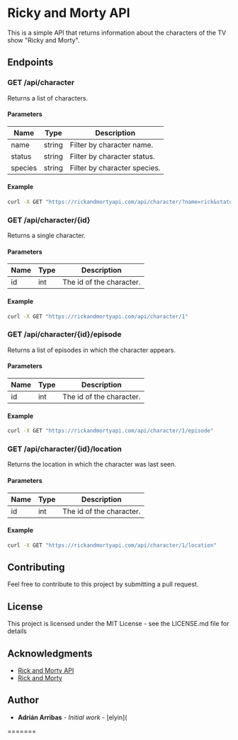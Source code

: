 # Ricky and Morty API

This is a simple API that returns information about the characters of the TV show "Ricky and Morty".

## Endpoints

### GET /api/character

Returns a list of characters.

#### Parameters

| Name    | Type   | Description                  |
| ------- | ------ | ---------------------------- |
| name    | string | Filter by character name.    |
| status  | string | Filter by character status.  |
| species | string | Filter by character species. |

#### Example

```bash
curl -X GET "https://rickandmortyapi.com/api/character/?name=rick&status=alive"
```

### GET /api/character/{id}

Returns a single character.

#### Parameters

| Name | Type | Description              |
| ---- | ---- | ------------------------ |
| id   | int  | The id of the character. |

#### Example

```bash
curl -X GET "https://rickandmortyapi.com/api/character/1"
```

### GET /api/character/{id}/episode

Returns a list of episodes in which the character appears.

#### Parameters

| Name | Type | Description              |
| ---- | ---- | ------------------------ |
| id   | int  | The id of the character. |

#### Example

```bash
curl -X GET "https://rickandmortyapi.com/api/character/1/episode"
```

### GET /api/character/{id}/location

Returns the location in which the character was last seen.

#### Parameters

| Name | Type | Description              |
| ---- | ---- | ------------------------ |
| id   | int  | The id of the character. |

#### Example

```bash
curl -X GET "https://rickandmortyapi.com/api/character/1/location"
```

## Contributing

Feel free to contribute to this project by submitting a pull request.

## License

This project is licensed under the MIT License - see the LICENSE.md file for details

## Acknowledgments

- [Rick and Morty API](https://rickandmortyapi.com/)
- [Rick and Morty](https://www.adultswim.com/videos/rick-and-morty)

## Author

- **Adrián Arribas** - _Initial work_ - [elyin](

=======
